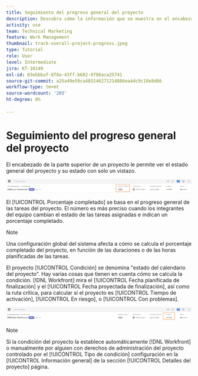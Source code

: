```yaml
---
title: Seguimiento del progreso general del proyecto
description: Descubra cómo la información que se muestra en el encabezado del proyecto puede ayudarle a realizar un seguimiento del progreso y el estado generales del proyecto.
activity: use
team: Technical Marketing
feature: Work Management
thumbnail: track-overall-project-progress.jpeg
type: Tutorial
role: User
level: Intermediate
jira: KT-10149
exl-id: 03ebbbaf-0f8a-43ff-b682-9766aca25741
source-git-commit: a25a49e59ca483246271214886ea4dc9c10e8d66
workflow-type: tm+mt
source-wordcount: '203'
ht-degree: 0%

---
```


# Seguimiento del progreso general del proyecto

El encabezado de la parte superior de un proyecto le permite ver el estado general del proyecto y su estado con solo un vistazo.

![Encabezado de proyecto que muestra [!UICONTROL Porcentaje completado]](assets/planner-fund-percent-complete.png)

El [!UICONTROL Porcentaje completado] se basa en el progreso general de las tareas del proyecto. El número es más preciso cuando los integrantes del equipo cambian el estado de las tareas asignadas e indican un porcentaje completado.

>[!NOTE]
>
>Una configuración global del sistema afecta a cómo se calcula el porcentaje completado del proyecto, en función de las duraciones o de las horas planificadas de las tareas.

El proyecto [!UICONTROL Condición] se denomina &quot;estado del calendario del proyecto&quot;. Hay varias cosas que tienen en cuenta cómo se calcula la condición. [!DNL Workfront] mira el [!UICONTROL Fecha planificada de finalización] y el [!UICONTROL Fecha proyectada de finalización], así como la ruta crítica, para calcular si el proyecto es [!UICONTROL Tiempo de activación], [!UICONTROL En riesgo], o [!UICONTROL Con problemas].

![Encabezado de proyecto que muestra [!UICONTROL Condición]](assets/planner-fund-condition.png)

>[!NOTE]
>
>Si la condición del proyecto la establece automáticamente [!DNL Workfront] o manualmente por alguien con derechos de administración del proyecto controlado por el [!UICONTROL Tipo de condición] configuración en la [!UICONTROL Información general] de la sección [!UICONTROL Detalles del proyecto] página.

<!---
learn more urls
Project percent complete overview
Overview of project condition and condition type
--->
